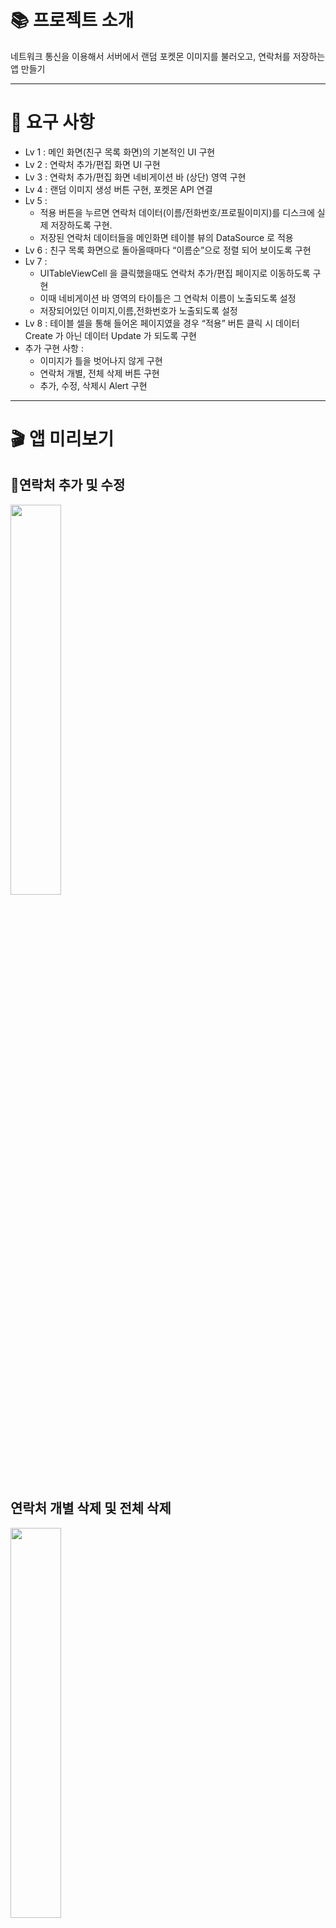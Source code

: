 # 📚 프로젝트 소개
네트워크 통신을 이용해서 서버에서 랜덤 포켓몬 이미지를 불러오고, 연락처를 저장하는 앱 만들기

---

# 📌 요구 사항
- Lv 1 : 메인 화면(친구 목록 화면)의 기본적인 UI 구현
- Lv 2 : 연락처 추가/편집 화면 UI 구현
- Lv 3 : 연락처 추가/편집 화면 네비게이션 바 (상단) 영역 구현
- Lv 4 : 랜덤 이미지 생성 버튼 구현, 포켓몬 API 연결
- Lv 5 :
  - 적용 버튼을 누르면 연락처 데이터(이름/전화번호/프로필이미지)를 디스크에 실제 저장하도록 구현.
  - 저장된 연락처 데이터들을 메인화면 테이블 뷰의 DataSource 로 적용
- Lv 6 : 친구 목록 화면으로 돌아올때마다 “이름순”으로 정렬 되어 보이도록 구현
- Lv 7 :
  - UITableViewCell 을 클릭했을때도 연락처 추가/편집 페이지로 이동하도록 구현
  - 이때 네비게이션 바 영역의 타이틀은 그 연락처 이름이 노출되도록 설정
  - 저장되어있던 이미지,이름,전화번호가 노출되도록 설정 
- Lv 8 : 테이블 셀을 통해 들어온 페이지였을 경우 “적용” 버튼 클릭 시 데이터 Create 가 아닌 데이터 Update 가 되도록 구현
- 추가 구현 사항 :
  - 이미지가 틀을 벗어나지 않게 구현
  - 연락처 개별, 전체 삭제 버튼 구현
  - 추가, 수정, 삭제시 Alert 구현

---

# 🎬 앱 미리보기
## 연락처 추가 및 수정
<img src="https://github.com/user-attachments/assets/b4699f95-6253-4f27-a6f7-738d2bc7fa4f" width="40%" height="40%">

## 연락처 개별 삭제 및 전체 삭제
<img src="https://github.com/user-attachments/assets/b08bcf89-1c78-4abf-8a45-947b2caa9f76" width="40%" height="40%">

---

# 🔎 파일 구성
## Model 폴더
각종 데이터를 저장할 구조체와 서버 통신을 위환 메서드가 구현되어 있는 폴더입니다.
- Margin : UI의 간격과 크기를 지정해놓은 구조체가 있습니다.
- NetworkManage : 서버에서 데이터를 받아오기 위한 메서드가 있습니다.
- PhoneBook : 연락처 데이터를 저장하기 위한 구조체가 있습니다.

## View 폴더
전체 연락처를 띄우는 메인 뷰와, 연락처 정보의 추가, 수정 및 삭제를 위한 뷰가 구현되어 있는 폴더입니다.
- MainView : UITableView로 전체 연락처 정보를 띄우고, 새 정보를 추가하기 위한 추가 버튼, 연락처 전체 정보를 리셋할 삭제 버튼이 구현되어 있습니다.
- EditView : 새 연락처를 추가하거나, 기존 연락처를 수정 및 삭제 하기 위한 뷰 UI가 구현되어 있습니다.
- TableViewCell : 메인 뷰에 띄울 UITableView에 대한 UITableViewCell이 구현되어 있습니다.

## Controller 폴더
메인 뷰를 관리하는 뷰 컨트롤러와, 추가 및 수정을 위한 뷰 컨트롤러가 구현되어 있는 폴더입니다.
- ViewController : 메인 뷰인 MainView의 UI 설정과 동작을 관리하는 뷰 컨트롤러 입니다.
- PhoneBookViewController : 추가 및 삭제를 위한 EditView의 UI 설정과 동작을 관리하는 뷰 컨트롤러 입니다.

---

# 🙏 커밋 컨벤션
- [ADD] : 파일 추가
- [RENAME] : 파일 혹은 폴더명을 수정하거나 옮기는 작업만인 경우
- [REMOVE] : 파일을 삭제하는 작업만 수행한 경우
- [FEAT] : 기능 추가
- [DELETE] : 기능 삭제
- [UPDATE] : 기능 수정
- [FIX] : 버그 수정
- [REFACTOR] : 리팩토링
- [STYLE] : 스타일 (코드 형식, 세미콜론 추가: 비즈니스 로직에 변경 없음)
- [CHORE] : 기타 변경사항 (빌드 스크립트 수정, 에셋 추가 등)
- [DESIGN] : 사용자 UI 디자인 변경
- [HOTFIX] : 급하게 치명적인 버그를 고쳐야하는 경우
- [COMMENT] : 필요한 주석 추가 및 변경

---
# 🛠️ 트러블슈팅
[트러블 슈팅](https://velog.io/@maxminseok/%EC%97%B0%EB%9D%BD%EC%B2%98-%EC%95%B1-%EB%A7%8C%EB%93%A4%EA%B8%B0-1)
